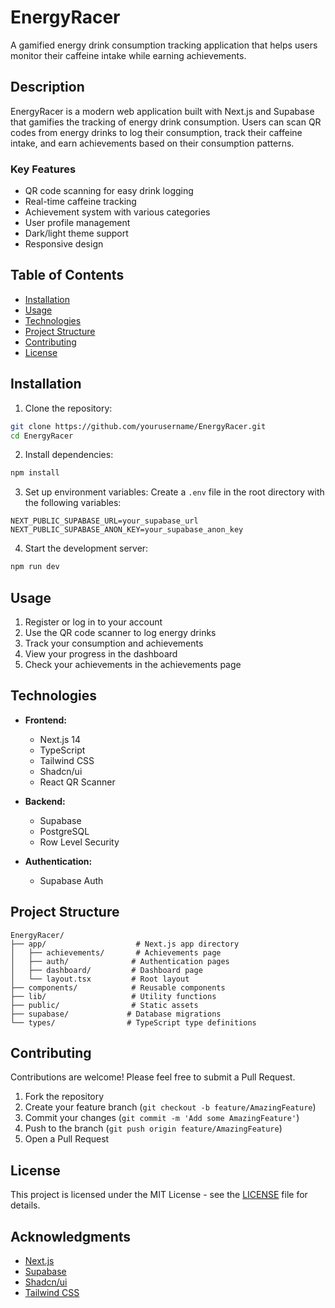 # EnergyRacer

A gamified energy drink consumption tracking application that helps users monitor their caffeine intake while earning achievements.

## Description

EnergyRacer is a modern web application built with Next.js and Supabase that gamifies the tracking of energy drink consumption. Users can scan QR codes from energy drinks to log their consumption, track their caffeine intake, and earn achievements based on their consumption patterns.

### Key Features

- QR code scanning for easy drink logging
- Real-time caffeine tracking
- Achievement system with various categories
- User profile management
- Dark/light theme support
- Responsive design

## Table of Contents

- [Installation](#installation)
- [Usage](#usage)
- [Technologies](#technologies)
- [Project Structure](#project-structure)
- [Contributing](#contributing)
- [License](#license)

## Installation

1. Clone the repository:
```bash
git clone https://github.com/yourusername/EnergyRacer.git
cd EnergyRacer
```

2. Install dependencies:
```bash
npm install
```

3. Set up environment variables:
Create a `.env` file in the root directory with the following variables:
```env
NEXT_PUBLIC_SUPABASE_URL=your_supabase_url
NEXT_PUBLIC_SUPABASE_ANON_KEY=your_supabase_anon_key
```

4. Start the development server:
```bash
npm run dev
```

## Usage

1. Register or log in to your account
2. Use the QR code scanner to log energy drinks
3. Track your consumption and achievements
4. View your progress in the dashboard
5. Check your achievements in the achievements page

## Technologies

- **Frontend:**
  - Next.js 14
  - TypeScript
  - Tailwind CSS
  - Shadcn/ui
  - React QR Scanner

- **Backend:**
  - Supabase
  - PostgreSQL
  - Row Level Security

- **Authentication:**
  - Supabase Auth

## Project Structure

```
EnergyRacer/
├── app/                    # Next.js app directory
│   ├── achievements/       # Achievements page
│   ├── auth/              # Authentication pages
│   ├── dashboard/         # Dashboard page
│   └── layout.tsx         # Root layout
├── components/            # Reusable components
├── lib/                   # Utility functions
├── public/                # Static assets
├── supabase/             # Database migrations
└── types/                # TypeScript type definitions
```

## Contributing

Contributions are welcome! Please feel free to submit a Pull Request.

1. Fork the repository
2. Create your feature branch (`git checkout -b feature/AmazingFeature`)
3. Commit your changes (`git commit -m 'Add some AmazingFeature'`)
4. Push to the branch (`git push origin feature/AmazingFeature`)
5. Open a Pull Request

## License

This project is licensed under the MIT License - see the [LICENSE](LICENSE) file for details.

## Acknowledgments

- [Next.js](https://nextjs.org/)
- [Supabase](https://supabase.com/)
- [Shadcn/ui](https://ui.shadcn.com/)
- [Tailwind CSS](https://tailwindcss.com/) 